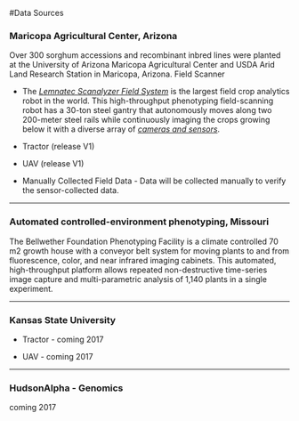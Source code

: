 #Data Sources

### Maricopa Agricultural Center, Arizona

Over 300 sorghum accessions and recombinant inbred lines were planted at the University of Arizona Maricopa Agricultural Center and USDA Arid Land Research Station in Maricopa, Arizona. Field Scanner

- The [*Lemnatec Scanalyzer Field System*](http://www.lemnatec.com/products/hardware-solutions/scanalyzer-field/) is the largest field crop analytics robot in the world. This high-throughput phenotyping field-scanning robot has a 30-ton steel gantry that autonomously moves along two 200-meter steel rails while continuously imaging the crops growing below it with a diverse array of [*cameras and sensors*](http://terraref.org/articles/lemnatec-scanalyzer-field-sensors/).

- Tractor (release V1)

- UAV (release V1)

- Manually Collected Field Data - Data will be collected manually to verify the sensor-collected data.



------------------
### Automated controlled-environment phenotyping, Missouri

The Bellwether Foundation Phenotyping Facility is a climate controlled 70 m2 growth house with a conveyor belt system for moving plants to and from fluorescence, color, and near infrared imaging cabinets. This automated, high-throughput platform allows repeated non-destructive time-series image capture and multi-parametric analysis of 1,140 plants in a single experiment.

------------------
### Kansas State University

- Tractor - coming 2017

- UAV - coming 2017

------------------

### HudsonAlpha - Genomics

coming 2017


